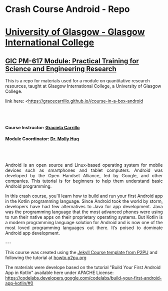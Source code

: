 # Crash Course Android - Repo

# [University of Glasgow - Glasgow International College](www.glasgow.ac.uk/gic) 
## [GIC PM-617 Module: Practical Training for Science and Engineering Research](https://pathways.kaplaninternational.com/course/view.php?id=2879)
This is a repo for materials used for a module on quantitative research resources, taught at Glasgow International College, a University of Glasgow College. 

link here: <https://gracecarrillo.github.io//course-in-a-box-android

<br><br>

#### Course Instructor: [Graciela Carrillo](mailto:graciela.carrillo@kaplan.com?subject=[Intro_Python]%20Source%20Han%20Sans)
#### Module Coordinator: [Dr. Molly Huq](mailto:graciela.carrillo@kaplan.com?subject=[Intro_Python]%20Source%20Han%20Sans)

<br><br>

<p align="justify">
Android is an open source and Linux-based operating system for mobile devices such as smartphones and tablet computers. Android was developed by the Open Handset Alliance, led by Google, and other companies. This tutorial is for beginners to help them understand basic Android programming.
</p>

<p align="justify">
In this crash course, you'll learn how to build and run your first Android app in the  Kotlin programming language. Since Android took the world by storm, developers have had few alternatives to Java for app development. Java was the programming language that the most advanced phones were using to run their native apps on their proprietary operating systems. But Kotlin is a modern programming language solution for Android and is now one of the most loved programming languages out there. It’s poised to dominate Android app development.
</p> 
---

This course was created using the [Jekyll Course template from P2PU](http://github.com/p2pu/jekyll-course-template) and following the tutorial at [howto.p2pu.org](http://howto.p2pu.org)

The materials were develope based on the tutorial "Build Your First Android App in Kotlin" available here under APACHE License: https://codelabs.developers.google.com/codelabs/build-your-first-android-app-kotlin/#0


